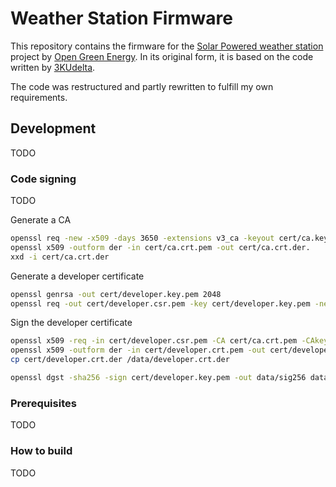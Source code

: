 # Weather Station Firmware
This repository contains the firmware for the [Solar Powered weather station](https://www.instructables.com/id/Solar-Powered-WiFi-Weather-Station-V20/)
project by [Open Green Energy](https://www.instructables.com/member/Open%20Green%20Energy/). In its original form, it is based on the code written
by [3KUdelta](https://github.com/3KUdelta/Solar_WiFi_Weather_Station).

The code was restructured and partly rewritten to fulfill my own requirements.

## Development
TODO

### Code signing
TODO

Generate a CA
```bash
openssl req -new -x509 -days 3650 -extensions v3_ca -keyout cert/ca.key.pem -out cert/ca.crt.pem
openssl x509 -outform der -in cert/ca.crt.pem -out cert/ca.crt.der.
xxd -i cert/ca.crt.der
```

Generate a developer certificate
```bash
openssl genrsa -out cert/developer.key.pem 2048
openssl req -out cert/developer.csr.pem -key cert/developer.key.pem -new
```

Sign the developer certificate
```bash
openssl x509 -req -in cert/developer.csr.pem -CA cert/ca.crt.pem -CAkey cert/ca.key.pem -CAcreateserial -out cert/developer.crt.pem -days 365
openssl x509 -outform der -in cert/developer.crt.pem -out cert/developer.crt.der.
cp cert/developer.crt.der /data/developer.crt.der
```

```bash
openssl dgst -sha256 -sign cert/developer.key.pem -out data/sig256 data/data.txt
```

### Prerequisites
TODO

### How to build
TODO
